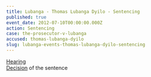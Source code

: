 ```yaml
---
title: Lubanga - Thomas Lubanga Dyilo - Sentencing
published: true
event_date: 2012-07-10T00:00:00.000Z
action: Sentencing
case: the-prosecutor-v-lubanga
accused: thomas-lubanga-dyilo
slug: lubanga-events-thomas-lubanga-dyilo-sentencing
---
```



[Hearing](https://youtu.be/ZRtqgGzFfds)
<br>[Decision](https://www.icc-cpi.int/Pages/record.aspx?docNo=ICC-01/04-01/06-2901) of the sentence